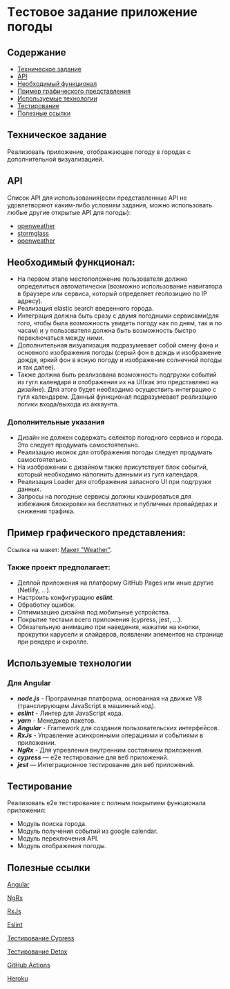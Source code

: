 # Tестовое задание приложение погоды

## Содержание

- [Техническое задание](#Техническое-задание)
- [API](#API)
- [Необходимый функционал](#Необходимый-функционал)
- [Пример графического представления](#Пример-графического-представления)
- [Используемые технологии](#Используемые-технологии)
- [Тестирование](#Тестирование)
- [Полезные ссылки](#Полезные-ссылки)

## Техническое задание

Реализовать приложение, отображающее погоду в городах с дополнительной визуализацией.

## API

Список API для использования(если представленные API не удовлетворяют каким-либо условиям задания, можно использовать любые
другие открытые API для погоды):

- [openweather](https://openweathermap.org/current)
- [stormglass](https://docs.stormglass.io/#/)
- [openweather](https://home.openweathermap.org)

## Необходимый функционал:

- На первом этапе местоположение пользователя должно определиться автоматически (возможно использование
  навигатора в браузере или сервиса, который определяет геопозицию по IP адресу).
- Реализация elastic search введенного города.
- Интеграция должна быть сразу с двумя погодными сервисами(для того, чтобы была возможность
  увидеть погоду как по дням, так и по часам) и у пользователя должна быть возможность быстро переключаться между ними.
- Дополнительная визуализация подразумевает собой смену фона и основного изображения
  погоды (серый фон в дождь и изображение дождя, яркий фон в ясную погоду и изображение солнечной погоды и так далее).
- Также должна быть реализована возможность подгрузки событий из гугл календаря и отображения их на UI(как это представлено на дизайне).
  Для этого будет необходимо осуществить интеграцию с гугл календарем. Данный функционал подразумевает реализацию логики входа/выхода из аккаунта.

### Дополнительные указания

- Дизайн не должен содержать селектор погодного сервиса и города. Это следует продумать самостоятельно.
- Реализацию иконок для отображения погоды следует продумать самостоятельно.
- На изображении с дизайном также присутствует блок событий, который необходимо наполнить данными из гугл календаря.
- Реализация Loader для отображения запасного UI при подгрузке данных.
- Запросы на погодные сервисы должны кэшироваться для избежания блокировки на бесплатных и публичных провайдерах и снижения трафика.

## Пример графического представления:

Ссылка на макет: [Макет "Weather"](https://www.figma.com/file/WYInme5fVlrXAqJGRldHk5/Untitled?node-id=0%3A1).

### Также проект предполагает:

- Деплой приложения на платформу GitHub Pages или иные другие (Netlify, ...).
- Настроить конфигурацию **_eslint_**.
- Обработку ошибок.
- Оптимизацию дизайна под мобильные устройства.
- Покрытие тестами всего приложения (cypress, jest, ...).
- Обязательную анимацию при наведения, нажатии на кнопки, прокрутки карусели и слайдеров, появлении элементов на странице при рендере и скролле.

## Используемые технологии

### Для Angular

- **_node.js_** - Программная платформа, основанная на движке V8 (транслирующем JavaScript в машинный код).
- **_eslint_** - Линтер для JavaScript кода.
- **_yarn_** - Менеджер пакетов.
- **_Angular_** - Framework для создания пользовательских интерфейсов.
- **_RxJs_** - Управление асинхронными операциями и событиями в приложении.
- **_NgRx_** - Для упревления внутренним состоянием приложения.
- **_cypress_** — e2e тестирование для веб приложений.
- **_jest_** — Интеграционное тестирование для веб приложений.

## Тестирование

Реализовать e2e тестирование c полным покрытием функционала приложения:

- Модуль поиска города.
- Модуль получения событий из google calendar.
- Модуль переключения API.
- Модуль отображения погоды.

## Полезные ссылки

[Angular](https://angular.io/docs)

[NgRx](https://ngrx.io/)

[RxJs](https://rxjs.dev/guide/overview)

[Eslint](https://eslint.org/docs/user-guide/configuring)

[Тестирование Cypress](https://docs.cypress.io/guides/overview/why-cypress.html#In-a-nutshell)

[Тестирование Detox](https://github.com/wix/Detox/blob/master/docs/README.md)

[GitHub Actions](https://github.com/features/actions)

[Heroku](https://devcenter.heroku.com/articles/heroku-cli)
